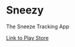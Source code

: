# Sneezy
The Sneeze Tracking App

[Link to Play Store](https://play.google.com/store/apps/details?id=com.app.sneezyapplication)
